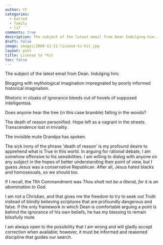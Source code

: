 ```yaml
---
author: CF
categories:
  - hatred
  - family
  - lïf
comments: true
description: The subject of the latest email from Dean Indulging him...
draft: false
image: images/2008-11-21-license-to-hit.jpg
layout: post
title: License to *hit
toc: false
---
```

    
The subject of the latest email from Dean. Indulging him:    
    
Blogging with mythological imagination impregnated by poorly informed historical imagination.    
    
Rhetoric in cloaks of ignorance bleeds out of hovels of supposed intelligentsia.    
    
Does anyone hear the tree (in this case bramble) falling in the woods?    
    
The death of reason personified. Hope left as a vagrant in the streets. Transcendence lost in triviality.    
    
The invisible mute Grandpa has spoken.    
    
The sick irony of the phrase 'death of reason' is my profound desire to apprehend what is True in this world. In arguing for rational debate, I am somehow offensive to his sensibilities. I am willing to dialog with anyone on any subject in the hopes of better understanding their point of view, but I guess Jesus was a conservative Republican. After all, Jesus hated blacks and homosexuals, so we should too.    
    
If I recall, the 11th Commandment was _Thou shalt not be a liberal, for it is an abomination to God_.    
    
I am not a Christian, and that gives me the freedom to try to seek out Truth instead of blindly believing scriptures that are profoundly dangerous and false. If the only framework in which Dean is comfortable arguing a point is behind the ignorance of his own beliefs, he has my blessing to remain blissfully mute.    
    
I am always open to the possibility that I am wrong and will gladly accept correction when available; however, it must be informed and reasoned discipline that guides our search.    
